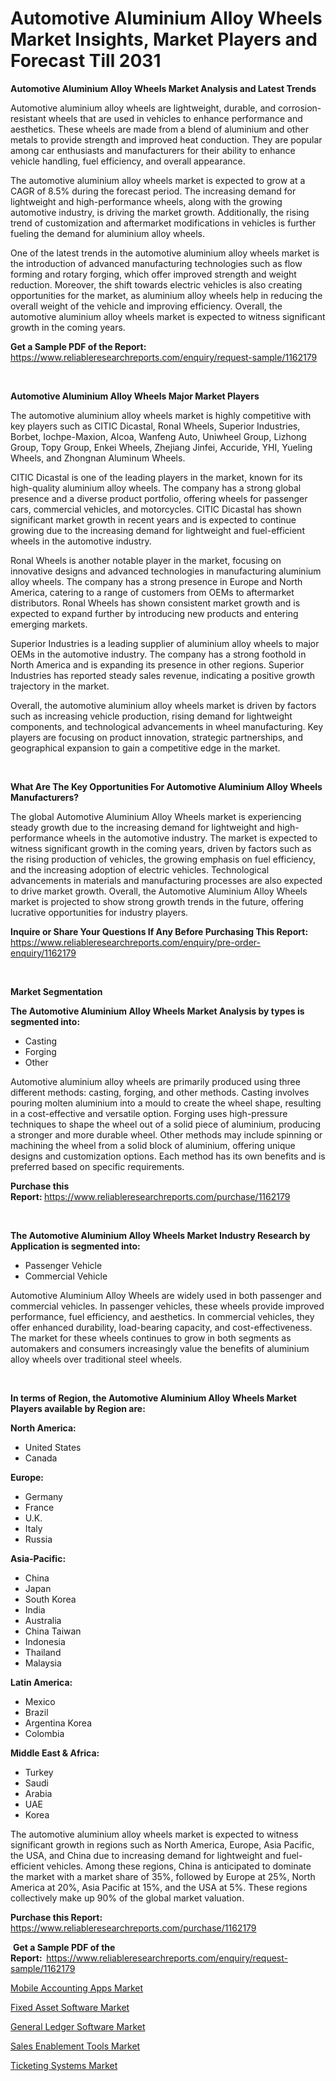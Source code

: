 <p><h1>Automotive Aluminium Alloy Wheels Market Insights, Market Players and Forecast Till 2031</h1></p><p><strong>Automotive Aluminium Alloy Wheels Market Analysis and Latest Trends</strong></p>
<p><p>Automotive aluminium alloy wheels are lightweight, durable, and corrosion-resistant wheels that are used in vehicles to enhance performance and aesthetics. These wheels are made from a blend of aluminium and other metals to provide strength and improved heat conduction. They are popular among car enthusiasts and manufacturers for their ability to enhance vehicle handling, fuel efficiency, and overall appearance.</p><p>The automotive aluminium alloy wheels market is expected to grow at a CAGR of 8.5% during the forecast period. The increasing demand for lightweight and high-performance wheels, along with the growing automotive industry, is driving the market growth. Additionally, the rising trend of customization and aftermarket modifications in vehicles is further fueling the demand for aluminium alloy wheels.</p><p>One of the latest trends in the automotive aluminium alloy wheels market is the introduction of advanced manufacturing technologies such as flow forming and rotary forging, which offer improved strength and weight reduction. Moreover, the shift towards electric vehicles is also creating opportunities for the market, as aluminium alloy wheels help in reducing the overall weight of the vehicle and improving efficiency. Overall, the automotive aluminium alloy wheels market is expected to witness significant growth in the coming years.</p></p>
<p><strong>Get a Sample PDF of the Report:&nbsp;</strong> <a href="https://www.reliableresearchreports.com/enquiry/request-sample/1162179">https://www.reliableresearchreports.com/enquiry/request-sample/1162179</a></p>
<p>&nbsp;</p>
<p><strong>Automotive Aluminium Alloy Wheels Major Market Players</strong></p>
<p><p>The automotive aluminium alloy wheels market is highly competitive with key players such as CITIC Dicastal, Ronal Wheels, Superior Industries, Borbet, Iochpe-Maxion, Alcoa, Wanfeng Auto, Uniwheel Group, Lizhong Group, Topy Group, Enkei Wheels, Zhejiang Jinfei, Accuride, YHI, Yueling Wheels, and Zhongnan Aluminum Wheels.</p><p>CITIC Dicastal is one of the leading players in the market, known for its high-quality aluminium alloy wheels. The company has a strong global presence and a diverse product portfolio, offering wheels for passenger cars, commercial vehicles, and motorcycles. CITIC Dicastal has shown significant market growth in recent years and is expected to continue growing due to the increasing demand for lightweight and fuel-efficient wheels in the automotive industry.</p><p>Ronal Wheels is another notable player in the market, focusing on innovative designs and advanced technologies in manufacturing aluminium alloy wheels. The company has a strong presence in Europe and North America, catering to a range of customers from OEMs to aftermarket distributors. Ronal Wheels has shown consistent market growth and is expected to expand further by introducing new products and entering emerging markets.</p><p>Superior Industries is a leading supplier of aluminium alloy wheels to major OEMs in the automotive industry. The company has a strong foothold in North America and is expanding its presence in other regions. Superior Industries has reported steady sales revenue, indicating a positive growth trajectory in the market.</p><p>Overall, the automotive aluminium alloy wheels market is driven by factors such as increasing vehicle production, rising demand for lightweight components, and technological advancements in wheel manufacturing. Key players are focusing on product innovation, strategic partnerships, and geographical expansion to gain a competitive edge in the market.</p></p>
<p>&nbsp;</p>
<p><strong>What Are The Key Opportunities For Automotive Aluminium Alloy Wheels Manufacturers?</strong></p>
<p><p>The global Automotive Aluminium Alloy Wheels market is experiencing steady growth due to the increasing demand for lightweight and high-performance wheels in the automotive industry. The market is expected to witness significant growth in the coming years, driven by factors such as the rising production of vehicles, the growing emphasis on fuel efficiency, and the increasing adoption of electric vehicles. Technological advancements in materials and manufacturing processes are also expected to drive market growth. Overall, the Automotive Aluminium Alloy Wheels market is projected to show strong growth trends in the future, offering lucrative opportunities for industry players.</p></p>
<p><strong>Inquire or Share Your Questions If Any Before Purchasing This Report:</strong> <a href="https://www.reliableresearchreports.com/enquiry/pre-order-enquiry/1162179">https://www.reliableresearchreports.com/enquiry/pre-order-enquiry/1162179</a></p>
<p>&nbsp;</p>
<p><strong>Market Segmentation</strong></p>
<p><strong>The Automotive Aluminium Alloy Wheels Market Analysis by types is segmented into:</strong></p>
<p><ul><li>Casting</li><li>Forging</li><li>Other</li></ul></p>
<p><p>Automotive aluminium alloy wheels are primarily produced using three different methods: casting, forging, and other methods. Casting involves pouring molten aluminium into a mould to create the wheel shape, resulting in a cost-effective and versatile option. Forging uses high-pressure techniques to shape the wheel out of a solid piece of aluminium, producing a stronger and more durable wheel. Other methods may include spinning or machining the wheel from a solid block of aluminium, offering unique designs and customization options. Each method has its own benefits and is preferred based on specific requirements.</p></p>
<p><strong>Purchase this Report:&nbsp;</strong><a href="https://www.reliableresearchreports.com/purchase/1162179">https://www.reliableresearchreports.com/purchase/1162179</a></p>
<p>&nbsp;</p>
<p><strong>The Automotive Aluminium Alloy Wheels Market Industry Research by Application is segmented into:</strong></p>
<p><ul><li>Passenger Vehicle</li><li>Commercial Vehicle</li></ul></p>
<p><p>Automotive Aluminium Alloy Wheels are widely used in both passenger and commercial vehicles. In passenger vehicles, these wheels provide improved performance, fuel efficiency, and aesthetics. In commercial vehicles, they offer enhanced durability, load-bearing capacity, and cost-effectiveness. The market for these wheels continues to grow in both segments as automakers and consumers increasingly value the benefits of aluminium alloy wheels over traditional steel wheels.</p></p>
<p>&nbsp;</p>
<p><strong>In terms of Region, the Automotive Aluminium Alloy Wheels Market Players available by Region are:</strong></p>
<p>
    <p> <strong> North America: </strong>
        <ul>
            <li>United States</li>
            <li>Canada</li>
        </ul>
        </p> 
    <p> <strong> Europe: </strong>
        <ul>
            <li>Germany</li>
            <li>France</li>
            <li>U.K.</li>
            <li>Italy</li>
            <li>Russia</li>
        </ul>
        </p> 
    <p> <strong> Asia-Pacific: </strong>
        <ul>
            <li>China</li>
            <li>Japan</li>
            <li>South Korea</li>
            <li>India</li>
            <li>Australia</li>
            <li>China Taiwan</li>
            <li>Indonesia</li>
            <li>Thailand</li>
            <li>Malaysia</li>
        </ul>
        </p> 
    <p> <strong> Latin America: </strong>
        <ul>
            <li>Mexico</li>
            <li>Brazil</li>
            <li>Argentina Korea</li>
            <li>Colombia</li>
        </ul>
        </p> 
    <p> <strong> Middle East & Africa: </strong>
        <ul>
            <li>Turkey</li>
            <li>Saudi</li>
            <li>Arabia</li>
            <li>UAE</li>
            <li>Korea</li>
        </ul>
    </p>
    </p>
<p><p>The automotive aluminium alloy wheels market is expected to witness significant growth in regions such as North America, Europe, Asia Pacific, the USA, and China due to increasing demand for lightweight and fuel-efficient vehicles. Among these regions, China is anticipated to dominate the market with a market share of 35%, followed by Europe at 25%, North America at 20%, Asia Pacific at 15%, and the USA at 5%. These regions collectively make up 90% of the global market valuation.</p></p>
<p><strong>Purchase this Report: </strong><a href="https://www.reliableresearchreports.com/purchase/1162179">https://www.reliableresearchreports.com/purchase/1162179</a></p>
<p>&nbsp;<strong>Get a Sample PDF of the Report:&nbsp;&nbsp;</strong><a href="https://www.reliableresearchreports.com/enquiry/request-sample/1162179">https://www.reliableresearchreports.com/enquiry/request-sample/1162179</a></p>
<p><strong></strong></p>
<p><p><a href="https://medium.com/@katlynbauch/mobile-accounting-apps-market-size-and-market-trends-complete-industry-overview-2024-to-2031-be89c50ca25d">Mobile Accounting Apps Market</a></p><p><a href="https://medium.com/@katlynbauch/fixed-asset-software-market-research-report-its-history-and-forecast-2024-to-2031-22adc7fa727e">Fixed Asset Software Market</a></p><p><a href="https://medium.com/@katlynbauch/general-ledger-software-market-insight-market-trends-growth-forecasted-from-2024-to-2031-94a64ca9c4f1">General Ledger Software Market</a></p><p><a href="https://medium.com/@toneygrimes2023/sales-enablement-tools-nbsp-market-focuses-on-market-share-size-and-projected-forecast-till-2031-2f07141ad516">Sales Enablement Tools Market</a></p><p><a href="https://medium.com/@toneygrimes2023/ticketing-systems-market-insight-market-trends-growth-forecasted-from-2024-to-2031-88e24be3e977">Ticketing Systems Market</a></p></p>